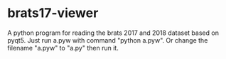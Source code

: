 # brats17-viewer
A python program for reading the brats 2017 and 2018 dataset based on pyqt5.
Just run a.pyw with command "python a.pyw".
Or change the filename "a.pyw" to "a.py" then run it.
